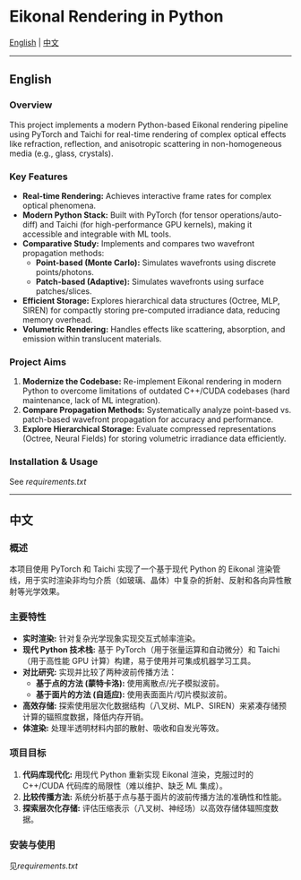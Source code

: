 # Eikonal Rendering in Python

[English](#english) | [中文](#chinese)

---

<a name="english"></a>
## English

### Overview

This project implements a modern Python-based Eikonal rendering pipeline using PyTorch and Taichi for real-time rendering of complex optical effects like refraction, reflection, and anisotropic scattering in non-homogeneous media (e.g., glass, crystals).

### Key Features

-   **Real-time Rendering:** Achieves interactive frame rates for complex optical phenomena.
-   **Modern Python Stack:** Built with PyTorch (for tensor operations/auto-diff) and Taichi (for high-performance GPU kernels), making it accessible and integrable with ML tools.
-   **Comparative Study:** Implements and compares two wavefront propagation methods:
    -   **Point-based (Monte Carlo):** Simulates wavefronts using discrete points/photons.
    -   **Patch-based (Adaptive):** Simulates wavefronts using surface patches/slices.
-   **Efficient Storage:** Explores hierarchical data structures (Octree, MLP, SIREN) for compactly storing pre-computed irradiance data, reducing memory overhead.
-   **Volumetric Rendering:** Handles effects like scattering, absorption, and emission within translucent materials.

### Project Aims

1.  **Modernize the Codebase:** Re-implement Eikonal rendering in modern Python to overcome limitations of outdated C++/CUDA codebases (hard maintenance, lack of ML integration).
2.  **Compare Propagation Methods:** Systematically analyze point-based vs. patch-based wavefront propagation for accuracy and performance.
3.  **Explore Hierarchical Storage:** Evaluate compressed representations (Octree, Neural Fields) for storing volumetric irradiance data efficiently.

### Installation & Usage

See *requirements.txt*

---

<a name="chinese"></a>
## 中文

### 概述

本项目使用 PyTorch 和 Taichi 实现了一个基于现代 Python 的 Eikonal 渲染管线，用于实时渲染非均匀介质（如玻璃、晶体）中复杂的折射、反射和各向异性散射等光学效果。

### 主要特性

-   **实时渲染:** 针对复杂光学现象实现交互式帧率渲染。
-   **现代 Python 技术栈:** 基于 PyTorch（用于张量运算和自动微分）和 Taichi（用于高性能 GPU 计算）构建，易于使用并可集成机器学习工具。
-   **对比研究:** 实现并比较了两种波前传播方法：
    -   **基于点的方法 (蒙特卡洛):** 使用离散点/光子模拟波前。
    -   **基于面片的方法 (自适应):** 使用表面面片/切片模拟波前。
-   **高效存储:** 探索使用层次化数据结构（八叉树、MLP、SIREN）来紧凑存储预计算的辐照度数据，降低内存开销。
-   **体渲染:** 处理半透明材料内部的散射、吸收和自发光等效。

### 项目目标

1.  **代码库现代化:** 用现代 Python 重新实现 Eikonal 渲染，克服过时的 C++/CUDA 代码库的局限性（难以维护、缺乏 ML 集成）。
2.  **比较传播方法:** 系统分析基于点与基于面片的波前传播方法的准确性和性能。
3.  **探索层次化存储:** 评估压缩表示（八叉树、神经场）以高效存储体辐照度数据。

### 安装与使用

见*requirements.txt*

